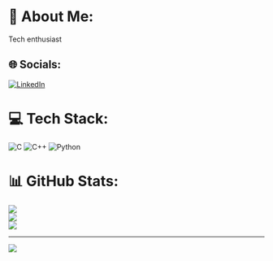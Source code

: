 # 💫 About Me:
Tech enthusiast


## 🌐 Socials:
[![LinkedIn](https://img.shields.io/badge/LinkedIn-%230077B5.svg?logo=linkedin&logoColor=white)](https://linkedin.com/in/chandanasrinivas09) 

# 💻 Tech Stack:
![C](https://img.shields.io/badge/c-%2300599C.svg?style=flat&logo=c&logoColor=white) ![C++](https://img.shields.io/badge/c++-%2300599C.svg?style=flat&logo=c%2B%2B&logoColor=white) ![Python](https://img.shields.io/badge/python-3670A0?style=flat&logo=python&logoColor=ffdd54)
# 📊 GitHub Stats:
![](https://github-readme-stats.vercel.app/api?username=chandanasriniivas&theme=swift&hide_border=false&include_all_commits=true&count_private=true)<br/>
![](https://github-readme-streak-stats.herokuapp.com/?user=chandanasriniivas&theme=swift&hide_border=false)<br/>
![](https://github-readme-stats.vercel.app/api/top-langs/?username=chandanasriniivas&theme=swift&hide_border=false&include_all_commits=true&count_private=true&layout=compact)

---
[![](https://visitcount.itsvg.in/api?id=chandanasriniivas&icon=7&color=0)](https://visitcount.itsvg.in)

